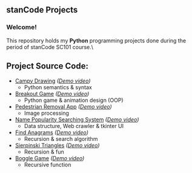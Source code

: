 ## stanCode Projects
### Welcome!
This repository holds my **Python** programming projects done during the period of stanCode SC101 course.\
## Project Source Code:
* [Campy Drawing](https://github.com/PTLin84/stanCode_projects/tree/main/stanCode_projects/01_Campy_Drawing) *([Demo video](https://youtu.be/02pO0BtFI_o))*
  * Python semantics & syntax
* [Breakout Game](https://github.com/PTLin84/stanCode_projects/tree/main/stanCode_projects/02_breakout_game) *([Demo video](https://youtu.be/-qMCPR_gKYw))*
  * Python game & animation design (OOP)
* [Pedestrian Removal App](https://github.com/PTLin84/stanCode_projects/tree/main/stanCode_projects/03_stanCodoshop) *([Demo video](https://youtu.be/fXnoX3IRFj4))*
  * Image processing
* [Name Popularity Searching System](https://github.com/PTLin84/stanCode_projects/tree/main/stanCode_projects/04_babygraphics) *([Demo video](https://youtu.be/Hrjr9cvB0LM))*
  * Data structure, Web crawler & tkinter UI
* [Find Anagrams](https://github.com/PTLin84/stanCode_projects/tree/main/stanCode_projects/05_find_anagrams) *([Demo video](https://youtu.be/yOaiWDEXbmA))*
  * Recursion & search algorithm
* [Sierpinski Triangles](https://github.com/PTLin84/stanCode_projects/tree/main/stanCode_projects/06_Sierpinski_triangles) *([Demo video](https://youtu.be/A6XkDxxKLSo))*
  * Recursion & fun
* [Boggle Game](https://github.com/PTLin84/stanCode_projects/tree/main/stanCode_projects/07_boggle_game) *([Demo video](https://youtu.be/zlt7lS9lIaw))*
  * Recursive function
